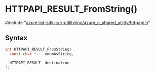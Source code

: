 # HTTPAPI_RESULT_FromString()

\#include "[azure-iot-sdk-c/c-utility/inc/azure_c_shared_utility/httpapi.h](../iot-c-ref-httpapi-h.md)"  

## Syntax

```C
int HTTPAPI_RESULT_FromString(
  const char *    enumAsString,

  HTTPAPI_RESULT  destination
);
```

